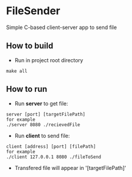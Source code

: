 # FileSender
Simple C-based client-server app to send file

## How to build

- Run in project root directory
```
make all
```

## How to run

- Run **server** to get file:
```
server [port] [targetFilePath]
for example
./server 8080 ./recievedFile
```
- Run **client** to send file:
```
client [address] [port] [filePath]
for example
./client 127.0.0.1 8080 ./fileToSend
```
- Transfered file will appear in '[targetFilePath]'